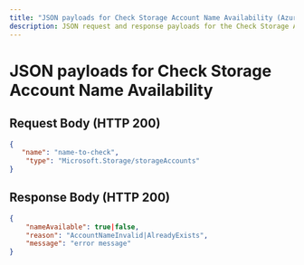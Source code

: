 ```yaml
---
title: "JSON payloads for Check Storage Account Name Availability (Azure Storage)"
description: JSON request and response payloads for the Check Storage Account Name Availability API.
---
```

# JSON payloads for Check Storage Account Name Availability

## Request Body (HTTP 200)

```json
{ 
   "name": "name-to-check", 
    "type": "Microsoft.Storage/storageAccounts" 
} 
```

## Response Body (HTTP 200)

```json
{
    "nameAvailable": true|false,
    "reason": "AccountNameInvalid|AlreadyExists",
    "message": "error message"
}
```
